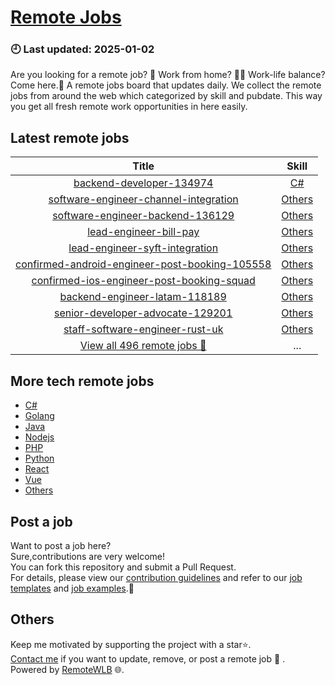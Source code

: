 # [Remote Jobs](https://github.com/RemoteWLB/remote-jobs)  
### 🕘 Last updated: 2025-01-02  
Are you looking for a remote job? 💼 Work from home? 👩‍💻 Work-life balance?  
Come here.🎁 A remote jobs board that updates daily. We collect the remote jobs from around the web which categorized by skill and pubdate. This way you get all fresh remote work opportunities in here easily.  
  
## Latest remote jobs  
| Title | Skill |  
|:-----:|:-----:|  
| [backend-developer-134974](https://github.com/RemoteWLB/remote-jobs/tree/main/jobs/C#/2025-01/backend-developer-134974) | [C#](https://github.com/RemoteWLB/remote-jobs/tree/main/jobs/C#/) |  
| [software-engineer-channel-integration](https://github.com/RemoteWLB/remote-jobs/tree/main/jobs/Others/2025-01/software-engineer-channel-integration) | [Others](https://github.com/RemoteWLB/remote-jobs/tree/main/jobs/Others/) |  
| [software-engineer-backend-136129](https://github.com/RemoteWLB/remote-jobs/tree/main/jobs/Others/2025-01/software-engineer-backend-136129) | [Others](https://github.com/RemoteWLB/remote-jobs/tree/main/jobs/Others/) |  
| [lead-engineer-bill-pay](https://github.com/RemoteWLB/remote-jobs/tree/main/jobs/Others/2025-01/lead-engineer-bill-pay) | [Others](https://github.com/RemoteWLB/remote-jobs/tree/main/jobs/Others/) |  
| [lead-engineer-syft-integration](https://github.com/RemoteWLB/remote-jobs/tree/main/jobs/Others/2025-01/lead-engineer-syft-integration) | [Others](https://github.com/RemoteWLB/remote-jobs/tree/main/jobs/Others/) |  
| [confirmed-android-engineer-post-booking-105558](https://github.com/RemoteWLB/remote-jobs/tree/main/jobs/Others/2025-01/confirmed-android-engineer-post-booking-105558) | [Others](https://github.com/RemoteWLB/remote-jobs/tree/main/jobs/Others/) |  
| [confirmed-ios-engineer-post-booking-squad](https://github.com/RemoteWLB/remote-jobs/tree/main/jobs/Others/2025-01/confirmed-ios-engineer-post-booking-squad) | [Others](https://github.com/RemoteWLB/remote-jobs/tree/main/jobs/Others/) |  
| [backend-engineer-latam-118189](https://github.com/RemoteWLB/remote-jobs/tree/main/jobs/Others/2025-01/backend-engineer-latam-118189) | [Others](https://github.com/RemoteWLB/remote-jobs/tree/main/jobs/Others/) |  
| [senior-developer-advocate-129201](https://github.com/RemoteWLB/remote-jobs/tree/main/jobs/Others/2025-01/senior-developer-advocate-129201) | [Others](https://github.com/RemoteWLB/remote-jobs/tree/main/jobs/Others/) |  
| [staff-software-engineer-rust-uk](https://github.com/RemoteWLB/remote-jobs/tree/main/jobs/Others/2025-01/staff-software-engineer-rust-uk) | [Others](https://github.com/RemoteWLB/remote-jobs/tree/main/jobs/Others/) |  
| [View all 496 remote jobs 👋](https://github.com/RemoteWLB/remote-jobs/tree/main/jobs) | ... |  
## More tech remote jobs  
* [C#](https://github.com/RemoteWLB/remote-jobs/tree/main/jobs/C%23)  
* [Golang](https://github.com/RemoteWLB/remote-jobs/tree/main/jobs/Golang)   
* [Java](https://github.com/RemoteWLB/remote-jobs/tree/main/jobs/Java)   
* [Nodejs](https://github.com/RemoteWLB/remote-jobs/tree/main/jobs/Nodejs)   
* [PHP](https://github.com/RemoteWLB/remote-jobs/tree/main/jobs/PHP)   
* [Python](https://github.com/RemoteWLB/remote-jobs/tree/main/jobs/Python)   
* [React](https://github.com/RemoteWLB/remote-jobs/tree/main/jobs/React)   
* [Vue](https://github.com/RemoteWLB/remote-jobs/tree/main/jobs/Vue)   
* [Others](https://github.com/RemoteWLB/remote-jobs/tree/main/jobs/Others)  
## Post a job  
Want to post a job here?  
Sure,contributions are very welcome!  
You can fork this repository and submit a Pull Request.  
For details, please view our [contribution guidelines](https://github.com/RemoteWLB/remote-jobs/tree/main/.github/contributing.md) and refer to our [job templates](https://github.com/RemoteWLB/remote-jobs/tree/main/.github/jobs_template.md) and [job examples](https://github.com/RemoteWLB/remote-jobs/tree/main/.github/jobs_example.md).🤝  
## Others  
Keep me motivated by supporting the project with a star⭐.  
[Contact me](https://remotewlb.com/about) if you want to update, remove, or post a remote job 💼 .  
Powered by [RemoteWLB](https://remotewlb.com) 🌐.

